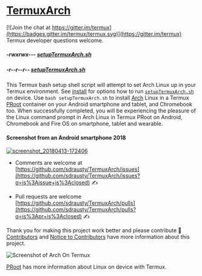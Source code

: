 # [TermuxArch](https://github.com/sdrausty/TermuxArch)
[![Join the chat at https://gitter.im/termux](https://badges.gitter.im/termux/termux.svg)](https://gitter.im/termux)  Termux developer questions welcome.   

##### -rwxrwx--- [setupTermuxArch.sh](https://sdrausty.github.io/TermuxArch/setupTermuxArch.sh) 
##### -r--r--r-- [setupTermuxArch.sh](https://raw.githubusercontent.com/sdrausty/TermuxArch/master/setupTermuxArch.sh)

This Termux bash setup shell script will attempt to set Arch Linux up in your Termux environment.  See [install](https://sdrausty.github.io/docsTermuxArch/install) for options how to run [`setupTermuxArch.sh`](https://raw.githubusercontent.com/sdrausty/TermuxArch/master/setupTermuxArch.sh) on device.  Use `bash setupTermuxArch.sh` to install [Arch](https://wiki.archlinux.org/) Linux in a Termux [PRoot](https://sdrausty.github.io/docsTermuxArch/PRoot) container on your Android smartphone and tablet, and Chromebook too.  When successfully completed, you will be experiencing the pleasure of the Linux command prompt in Arch Linux in Termux PRoot on Android, Chromebook and Fire OS on smartphone, tablet and wearable.

#### Screenshot from an Android smartphone 2018
[![screenshot_20180413-172406](https://user-images.githubusercontent.com/27742457/38758637-ec0ff0dc-3f3f-11e8-802c-82bc511cde88.png)](https://sdrausty.github.io/docsTermuxArch/install)

* Comments are welcome at [https://github.com/sdrausty/TermuxArch/issues](https://github.com/sdrausty/TermuxArch/issues?q=is%3Aissue+is%3Aclosed) ✍ 

* Pull requests are welcome [https://github.com/sdrausty/TermuxArch/pulls](https://github.com/sdrausty/TermuxArch/pulls?q=is%3Apr+is%3Aclosed) ✍ 

Thank you for making this project work better and please contribute 🔆  [Contributors](CONTRIBUTORS.md) and [Notice to Contributors](NOTICE.md) have more information about this project.

![Screenshot of Arch On Termux](https://raw.githubusercontent.com/sdrausty/imgsTermuxArch/master/IMG_20171019_190414.jpg)

[PRoot](docs/PRoot) has more information about Linux on device with Termux.

